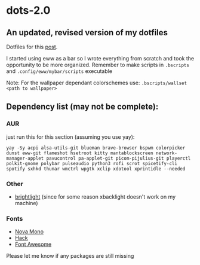 # dots-2.0

## An updated, revised version of my dotfiles 

Dotfiles for this [post](https://www.reddit.com/r/unixporn/comments/wosl44/bspwm_decided_to_finally_learn_how_to_use_eww/).

I started using eww as a bar so I wrote everything from scratch and took the opportunity to be more organized. Remember to make scripts in `.bscripts` and `.config/eww/mybar/scripts` executable

Note: For the wallpaper dependant colorschemes use: `.bscripts/wallset <path to wallpaper>`

## Dependency list (may not be complete):
### AUR
just run this for this section (assuming you use yay):
```
yay -Sy acpi alsa-utils-git blueman brave-browser bspwm colorpicker dunst eww-git flameshot hsetroot kitty mantablockscreen network-manager-applet pavucontrol pa-applet-git picom-pijulius-git playerctl polkit-gnome polybar pulseaudio python3 rofi scrot spicetify-cli spotify sxhkd thunar wmctrl wpgtk xclip xdotool xprintidle --needed
```

### Other 
- [brightlight](https://github.com/multiplexd/brightlight) (since for some reason xbacklight doesn't work on my machine)

### Fonts
- [Nova Mono](https://fonts.google.com/specimen/Nova+Mono?query=nova+mono)
- [Hack](https://github.com/source-foundry/Hack)
- [Font Awesome](https://fontawesome.com/download)

Please let me know if any packages are still missing

